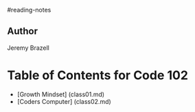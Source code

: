 #reading-notes

## Author
Jeremy Brazell

# Table of Contents for Code 102
- [Growth Mindset] (class01.md)
- [Coders Computer] (class02.md)
